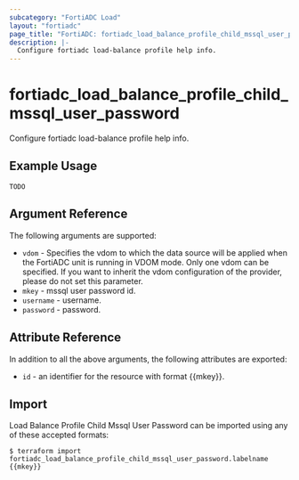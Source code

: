 ```yaml
---
subcategory: "FortiADC Load"
layout: "fortiadc"
page_title: "FortiADC: fortiadc_load_balance_profile_child_mssql_user_password"
description: |-
  Configure fortiadc load-balance profile help info.
---
```


# fortiadc_load_balance_profile_child_mssql_user_password
Configure fortiadc load-balance profile help info.

## Example Usage
```hcl
TODO
```

## Argument Reference

The following arguments are supported:

* `vdom` - Specifies the vdom to which the data source will be applied when the FortiADC unit is running in VDOM mode. Only one vdom can be specified. If you want to inherit the vdom configuration of the provider, please do not set this parameter.
* `mkey` - mssql user password id.
* `username` - username. 
* `password` - password. 

## Attribute Reference

In addition to all the above arguments, the following attributes are exported:
* `id` - an identifier for the resource with format {{mkey}}.

## Import
 Load Balance Profile Child Mssql User Password can be imported using any of these accepted formats:
```
$ terraform import fortiadc_load_balance_profile_child_mssql_user_password.labelname {{mkey}}
```
